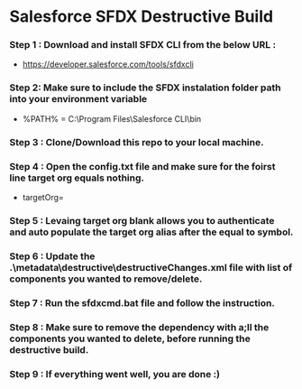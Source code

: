 # Salesforce SFDX Destructive Build

### Step 1 : Download and install SFDX CLI from the below URL :
  - https://developer.salesforce.com/tools/sfdxcli

### Step 2: Make sure to include the SFDX instalation folder path into your environment variable
  - %PATH% = C:\Program Files\Salesforce CLI\bin

### Step 3 : Clone/Download this repo to your local machine.

### Step 4 : Open the config.txt file and make sure for the foirst line target org equals nothing.
  - targetOrg=

### Step 5 : Levaing target org blank allows you to authenticate and auto populate the target org alias after the equal to symbol.

### Step 6 : Update the .\metadata\destructive\destructiveChanges.xml file with list of components you wanted to remove/delete.

### Step 7 : Run the sfdxcmd.bat file and follow the instruction.

### Step 8 : Make sure to remove the dependency with a;ll the components you wanted to delete, before running the destructive build.

### Step 9 : If everything went well, you are done :)  
